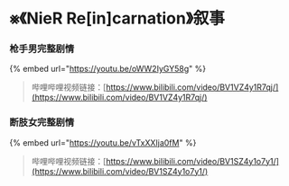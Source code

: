 # ⨳《NieR Re\[in]carnation》叙事

### 枪手男完整剧情

{% embed url="https://youtu.be/oWW2IyGY58g" %}

> 哔哩哔哩视频链接：[https://www.bilibili.com/video/BV1VZ4y1R7qj/](https://www.bilibili.com/video/BV1VZ4y1R7qj/)

### 断肢女完整剧情

{% embed url="https://youtu.be/vTxXXIja0fM" %}

> 哔哩哔哩视频链接：[https://www.bilibili.com/video/BV1SZ4y1o7y1/](https://www.bilibili.com/video/BV1SZ4y1o7y1/)
